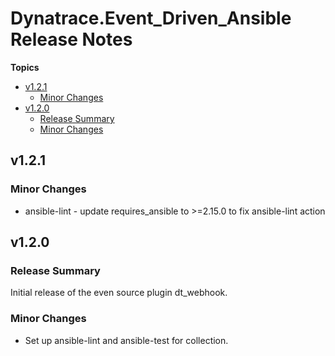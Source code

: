 # Dynatrace\.Event\_Driven\_Ansible Release Notes

**Topics**

- <a href="#v1-2-1">v1\.2\.1</a>
    - <a href="#minor-changes">Minor Changes</a>
- <a href="#v1-2-0">v1\.2\.0</a>
    - <a href="#release-summary">Release Summary</a>
    - <a href="#minor-changes-1">Minor Changes</a>

<a id="v1-2-1"></a>
## v1\.2\.1

<a id="minor-changes"></a>
### Minor Changes

* ansible\-lint \- update requires\_ansible to \>\=2\.15\.0 to fix ansible\-lint action

<a id="v1-2-0"></a>
## v1\.2\.0

<a id="release-summary"></a>
### Release Summary

Initial release of the even source plugin dt\_webhook\.

<a id="minor-changes-1"></a>
### Minor Changes

* Set up ansible\-lint and ansible\-test for collection\.
